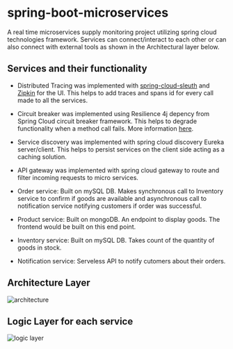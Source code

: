 # spring-boot-microservices
A real time microservices supply monitoring project utilizing spring cloud technologies framework. Services can connect/interact to each other or can also connect with external tools as shown in the 
Architectural layer below. 



## Services and their functionality
- Distributed Tracing was implemented with [spring-cloud-sleuth](https://spring.io/projects/spring-cloud-sleuth) and [Zipkin](https://zipkin.io/pages/quickstart) for the UI. This helps to add traces and spans id for every call made to all the services. 

- Circuit breaker was implemented using Resilience 4j depency from Spring Cloud circuit breaker framework. This helps to degrade functionality when a method call fails. More information [here](https://spring.io/projects/spring-cloud-circuitbreaker).

- Service discovery was implemented with spring cloud discovery Eureka server/client. This helps to persist services on the client side acting as a caching solution. 

- API gateway was implemented with spring cloud gateway to route and filter incoming requests to micro services.

- Order service: Built on mySQL DB. Makes synchronous call to Inventory service to confirm if goods are available and asynchronous call to notification service notifying customers if order was successful.

- Product service: Built on mongoDB. An endpoint to display goods. The frontend would be built on this end point. 

- Inventory service: Built on mySQL DB. Takes count of the quantity of goods in stock. 

- Notification service: Serveless API to notify cutomers about their orders.

## Architecture Layer

![architecture](https://user-images.githubusercontent.com/37347588/227748019-5f854bc5-8454-412b-bc23-ac3c4512ba58.png)

## Logic Layer for each service
![logic layer](https://user-images.githubusercontent.com/37347588/227748037-b6576358-4221-4177-ae0f-23b4e7941270.png)
